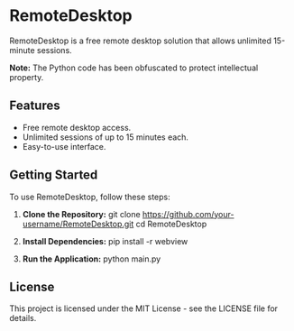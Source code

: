 # RemoteDesktop

RemoteDesktop is a free remote desktop solution that allows unlimited 15-minute sessions.

**Note:** The Python code has been obfuscated to protect intellectual property.

## Features
- Free remote desktop access.
- Unlimited sessions of up to 15 minutes each.
- Easy-to-use interface.

## Getting Started
To use RemoteDesktop, follow these steps:

1. **Clone the Repository:**
   git clone https://github.com/your-username/RemoteDesktop.git
   cd RemoteDesktop

2. **Install Dependencies:**
   pip install -r webview

3. **Run the Application:**
   python main.py
   
<body>
  <h2>License</h2>
  <p>This project is licensed under the MIT License - see the LICENSE file for details.</p>
</body>
